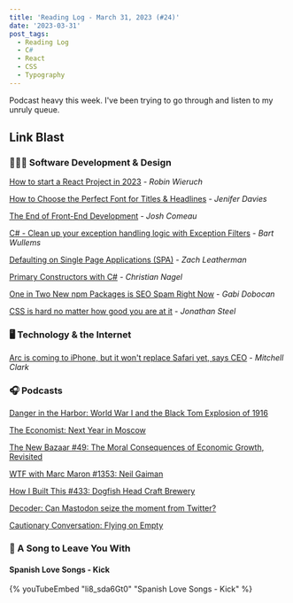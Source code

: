```yaml
---
title: 'Reading Log - March 31, 2023 (#24)'
date: '2023-03-31'
post_tags:
  - Reading Log
  - C#
  - React
  - CSS
  - Typography
---
```


Podcast heavy this week. I've been trying to go through and listen to my unruly queue.
<!-- excerpt -->

## Link Blast

### 👨🏼‍💻 Software Development & Design

[How to start a React Project in 2023](https://www.robinwieruch.de/react-starter/) - *Robin Wieruch*

[How to Choose the Perfect Font for Titles & Headlines](https://designshack.net/articles/graphics/choosing-font-for-titles-and-headline/) - *Jenifer Davies*

[The End of Front-End Development](https://www.joshwcomeau.com/blog/the-end-of-frontend-development/) - *Josh Comeau*

[C# - Clean up your exception handling logic with Exception Filters](https://bartwullems.blogspot.com/2023/03/c-clean-up-your-exception-handling.html) - *Bart Wullems*

[Defaulting on Single Page Applications (SPA)](https://www.zachleat.com/web/single-page-applications/) - *Zach Leatherman*

[Primary Constructors with C#](https://csharp.christiannagel.com/2023/03/28/primaryctors/) - *Christian Nagel*

[One in Two New npm Packages is SEO Spam Right Now](https://blog.sandworm.dev/one-in-two-new-npm-packages-is-seo-spam-right-now) - *Gabi Dobocan*

[CSS is hard no matter how good you are at it](https://www.aha.io/engineering/articles/css-is-hard-no-matter-how-good-you-are-at-it) - *Jonathan Steel*

### 🖥 Technology & the Internet

[Arc is coming to iPhone, but it won't replace Safari yet, says CEO](https://www.theverge.com/2023/3/27/23658863/arc-browser-iphone-ios-companion-app-mac) - *Mitchell Clark*

### 🎧 Podcasts

[Danger in the Harbor: World War I and the Black Tom Explosion of 1916](https://www.boweryboyshistory.com/2022/08/danger-in-the-harbor-world-war-i-and-the-black-tom-explosion-of-1916.html)

[The Economist: Next Year in Moscow](https://www.economist.com/moscowpod)

[The New Bazaar #49: The Moral Consequences of Economic Growth, Revisited](https://shows.acast.com/the-new-bazaar/episodes/the-moral-consequences-of-economic-growth-revisited)

[WTF with Marc Maron #1353: Neil Gaiman](https://shows.acast.com/wtf-with-marc-maron-podcast/episodes/episode-1353-neil-gaiman)

[How I Built This #433: Dogfish Head Craft Brewery](https://wondery.com/shows/how-i-built-this/episode/10386-dogfish-head-craft-brewery-sam-and-mariah-calagione/)

[Decoder: Can Mastodon seize the moment from Twitter?](https://www.theverge.com/23658648/mastodon-ceo-twitter-interview-elon-musk-twitter)

[Cautionary Conversation: Flying on Empty](https://www.pushkin.fm/podcasts/cautionary-tales/cautionary-conversation-flying-on-empty)

### 🎵 A Song to Leave You With

#### Spanish Love Songs - Kick

{% youTubeEmbed "li8_sda6Gt0" "Spanish Love Songs - Kick" %}